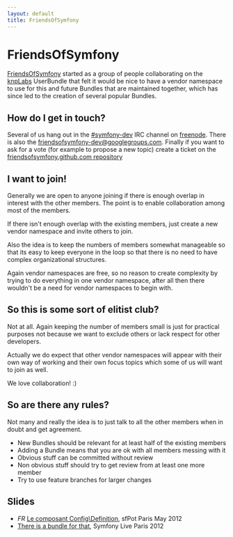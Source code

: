 ```yaml
---
layout: default
title: FriendsOfSymfony
---
```


FriendsOfSymfony
================

[FriendsOfSymfony][fos] started as a group of people collaborating on the [knpLabs][knpLabs] UserBundle that
felt it would be nice to have a vendor namespace to use for this and future Bundles that are maintained
together, which has since led to the creation of several popular Bundles.

How do I get in touch?
----------------------

Several of us hang out in the [#symfony-dev][channel] IRC channel on [freenode][freenode].
There is also the [friendsofsymfony-dev@googlegroups.com][mailinglist]. Finally if you want to
ask for a vote (for example to propose a new topic) create a ticket on the
[friendsofsymfony.github.com repository][fosrepo]

I want to join!
---------------

Generally we are open to anyone joining if there is enough overlap in interest with the other members.
The point is to enable collaboration among most of the members.

If there isn't enough overlap with the existing members, just create a new vendor namespace and invite others to join.

Also the idea is to keep the numbers of members somewhat manageable so that its easy to keep everyone in the loop so
that there is no need to have complex organizational structures.

Again vendor namespaces are free, so no reason to create complexity by trying to do everything in one vendor
namespace, after all then there wouldn't be a need for vendor namespaces to begin with.

So this is some sort of elitist club?
-------------------------------------

Not at all. Again keeping the number of members small is just for practical purposes not because we want
to exclude others or lack respect for other developers.

Actually we do expect that other vendor namespaces will appear with their own way of working
and their own focus topics which some of us will want to join as well.

We love collaboration! :)

So are there any rules?
-----------------------

Not many and really the idea is to just talk to all the other members when in doubt and get agreement.

 * New Bundles should be relevant for at least half of the existing members
 * Adding a Bundle means that you are ok with all members messing with it
 * Obvious stuff can be committed without review
 * Non obvious stuff should try to get review from at least one more member
 * Try to use feature branches for larger changes

Slides
------

 * *FR* [Le composant Config\\Definition](slides/config_definition.html), sfPot Paris May 2012
 * [There is a bundle for that](slides/there_is_a_bundle_for_that.html), Symfony Live Paris 2012

[channel]: irc://irc.freenode.org:6665/symfony-dev
[freenode]: http://freenode.org
[fosrepo]: https://github.com/FriendsOfSymfony/friendsofsymfony.github.com
[fos]: https://github.com/FriendsOfSymfony
[knpLabs]: https://github.com/knplabs
[mailinglist]: http://groups.google.com/group/friendsofsymfony-dev/
